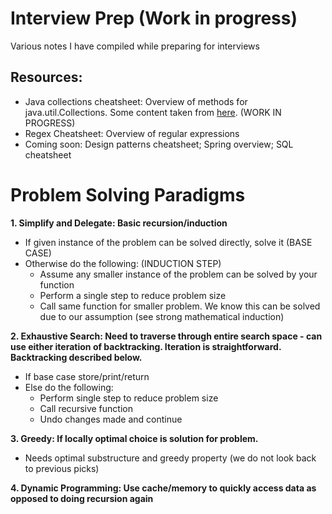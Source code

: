 # Interview Prep (Work in progress)
Various notes I have compiled while preparing for interviews

## Resources:
   - Java collections cheatsheet: Overview of methods for java.util.Collections. Some content taken from [here](https://courses.cs.washington.edu/courses/cse143/17su/exams/final/cheat_sheet.pdf). (WORK IN PROGRESS)
   - Regex Cheatsheet: Overview of regular expressions
   - Coming soon: Design patterns cheatsheet; Spring overview; SQL cheatsheet

# Problem Solving Paradigms

**1. Simplify and Delegate: Basic recursion/induction**
  - If given instance of the problem can be solved directly, solve it (BASE CASE)
  - Otherwise do the following: (INDUCTION STEP)
    - Assume any smaller instance of the problem can be solved by your function
    - Perform a single step to reduce problem size
    - Call same function for smaller problem. We know this can be solved due to our assumption (see strong mathematical induction)
    
**2. Exhaustive Search: Need to traverse through entire search space - can use either iteration of backtracking. Iteration is straightforward. Backtracking described below.**
  - If base case store/print/return
  - Else do the following:
    - Perform single step to reduce problem size
    - Call recursive function
    - Undo changes made and continue

**3. Greedy: If locally optimal choice is solution for problem.**
  - Needs optimal substructure and greedy property (we do not look back to previous picks)

**4. Dynamic Programming: Use cache/memory to quickly access data as opposed to doing recursion again**
